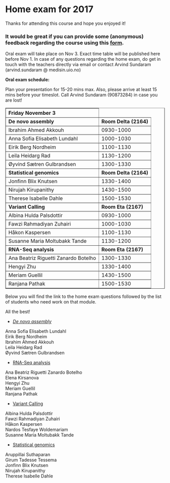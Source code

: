 # Home exam for 2017

Thanks for attending this course and hope you enjoyed it!

### It would be great if you can provide some (anonymous) feedback regarding the course using this [form](https://skjema.uio.no/88320).

Oral exam will take place on Nov 3. Exact time table will be published here before Nov 1.
In case of any questions regarding the home exam, do get in touch with the teachers directly via email or contact Arvind Sundaram (arvind.sundaram @ medisin.uio.no)



**Oral exam schedule:**

Plan your presentation for 15-20 mins max. 
Also, please arrive at least 15 mins before your timeslot. Call Arvind Sundaram (90873284) in case you are lost!

<table border="1">
<thead>
<tr class="header">
<th align="left">Friday November 3</th>
</tr>
</thead>
<tbody>
<tr class="odd">
<td align="left"><strong>De novo assembly</strong></td>
<td align="left"><strong>Room Delta (2164)</strong></td>
</tr>
<tr class="even">
<td align="left">Ibrahim Ahmed Akkouh</td>
<td align="left">0930-1000</td>
</tr>
<tr class="even">
<td align="left">Anna Sofia Elisabeth Lundahl</td>
<td align="left">1000-1030</td>
</tr>
<tr class="even">
<td align="left">Eirik Berg Nordheim</td>
<td align="left">1100-1130</td>
</tr>
<tr class="even">
<td align="left">Leila Heidarg Rad</td>
<td align="left">1130-1200</td>
</tr>
<tr class="even">
<td align="left">Øyvind Sætren Gulbrandsen</td>
<td align="left">1300-1330</td>
</tr>

<tr class="odd">
<td align="left"><strong>Statistical genomics</strong></td>
<td align="left"><strong>Room Delta (2164)</strong></td>
</tr>
<tr class="even">
<td align="left">Jonfinn Blix Knutsen</td>
<td align="left">1330-1400</td>
</tr>
<tr class="even">
<td align="left">Nirujah Kirupanithy</td>
<td align="left">1430-1500</td>
</tr>
<tr class="even">
<td align="left">Therese Isabelle Dahle</td>
<td align="left">1500-1530</td>
</tr>


<tr class="odd">
<td align="left"><strong>Variant Calling</strong></td>
<td align="left"><strong>Room Eta (2167)</strong></td>
</tr>
<tr class="even">
<td align="left">Albina Hulda Palsdottir</td>
<td align="left">0930-1000</td>
</tr>
<tr class="even">
<td align="left">Fawzi Rahmadiyan Zuhairi</td>
<td align="left">1000-1030</td>
</tr>
<tr class="even">
<td align="left">Håkon Kaspersen</td>
<td align="left">1100-1130</td>
</tr>
<tr class="even">
<td align="left">Susanne Maria Moltubakk Tande</td>
<td align="left">1130-1200</td>
</tr>

<tr class="odd">
<td align="left"><strong>RNA-Seq analysis</strong></td>
<td align="left"><strong>Room Eta (2167)</strong></td>
</tr>
<tr class="even">
<td align="left">Ana Beatriz Riguetti Zanardo Botelho</td>
<td align="left">1300-1330</td>
</tr>
<tr class="even">
<td align="left">Hengyi Zhu</td>
<td align="left">1330-1400</td>
</tr>
<tr class="even">
<td align="left">Meriam Guellil</td>
<td align="left">1430-1500</td>
</tr>
<tr class="even">
<td align="left">Ranjana Pathak</td>
<td align="left">1500-1530</td>
</tr>

 </tbody>
</table>
<p><p>
  
Below you will find the link to the home exam questions followed by the list of students who need work on that module.

All the best!

* [*De novo assembly*](https://github.com/lexnederbragt/INF-BIOx121/raw/2017/misc/Denovo_home_exam_2017.pdf)

Anna Sofia Elisabeth Lundahl<br>
Eirik Berg Nordheim<br>
Ibrahim Ahmed Akkouh<br>
Leila Heidarg Rad<br>
Øyvind Sætren Gulbrandsen<br>

* [RNA-Seq analysis](https://github.com/lexnederbragt/INF-BIOx121/raw/2017/misc/RNAseq_home_exam_2017.pdf)  

Ana Beatriz Riguetti Zanardo Botelho<br>
Elena Kirsanova<br>
Hengyi Zhu<br>
Meriam Guellil<br>
Ranjana Pathak<br>

* [Variant Calling](https://github.com/lexnederbragt/INF-BIOx121/raw/2017/misc/VC_home_exam_2017.pdf)  

Albina Hulda Palsdottir<br>
Fawzi Rahmadiyan Zuhairi<br>
Håkon Kaspersen<br>
Nardos Tesfaye Woldemariam<br>
Susanne Maria Moltubakk Tande<br>

* [Statistical genomics](https://github.com/lexnederbragt/INF-BIOx121/raw/2017/misc/StatisticalGenomics_home_exam_2017.pdf)  

Aruppillai Suthaparan<br>
Girum Tadesse Tessema<br>
Jonfinn Blix Knutsen<br>
Nirujah Kirupanithy<br>
Therese Isabelle Dahle<br>
